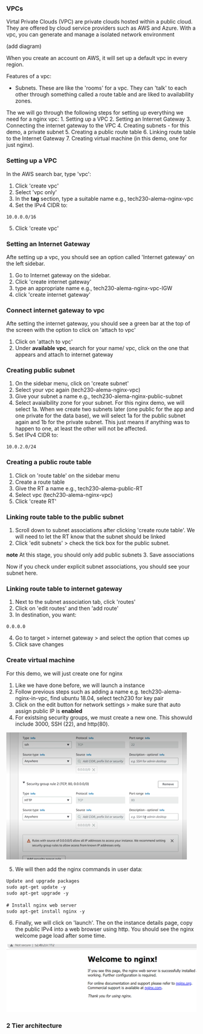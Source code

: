 ### VPCs

Virtal Private Clouds (VPC) are private clouds hosted within a public cloud. They are offered by cloud service providers such as AWS and Azure. With a vpc, you can generate and manage a isolated network environment 

(add diagram)


When you create an account on AWS, it will set up a default vpc in every region. 


Features of a vpc:

- Subnets. These are like the 'rooms' for a vpc. They can 'talk' to each other through something called a route table and are liked to availability zones. 




The we will go through the following steps for setting up everything we need for a nginx vpc: 1. Setting up a VPC 2. Setting an Internet Gateway 3. Connecting the internet gateway to the VPC 4. Creating subnets - for this demo, a private subnet 5. Creating a public route table 6. Linking route table to the Internet Gateway 7. Creating virtual machine (in this demo, one for just nginx).

### Setting up a VPC

In the AWS search bar, type 'vpc':

1. Click 'create vpc'
2. Select 'vpc only'
3. In the **tag** section, type a suitable name e.g., tech230-alema-nginx-vpc
4. Set the IPv4 CIDR to:

```
10.0.0.0/16
```
5. Click 'create vpc'


### Setting an Internet Gateway

Afte setting up a vpc, you should see an option called 'Internet gateway' on the left sidebar.

1. Go to Internet gateway on the sidebar.
2. Click 'create internet gateway'
3. type an appropriate name e.g., tech230-alema-nginx-vpc-IGW
4. click 'create internet gateway'


### Connect internet gateway to vpc

Afte setting the internet gateway, you should see a green bar at the top of the screen with the option to click on 'attach to vpc'

1. Click on 'attach to vpc'
2. Under **available vpc**, search for your name/ vpc, click on the one that appears and attach to internet gateway


### Creating public subnet

1. On the sidebar menu, click on 'create subnet'
2. Select your vpc again (tech230-alema-nginx-vpc)
3. Give your subnet a name e.g., tech230-alema-nginx-public-subnet
4. Select avaialbility zone for your subnet. For this nginx demo, we will select 1a. When we create two subnets later (one public for the app and one private for the data base), we will select 1a for the public subnet again and 1b for the private subnet. This just means if anything was to happen to one, at least the other will not be affected.
5. Set IPv4 CIDR to:

```
10.0.2.0/24
```

### Creating a public route table

1. Click on 'route table' on the sidebar menu
2. Create a route table
3. Give the RT a name e.g., tech230-alema-public-RT
4. Select vpc (tech230-alema-nginx-vpc)
5. Click 'create RT'

### Linking route table to the public subnet

1. Scroll down to subnet associations after clicking 'create route table'. We will need to let the RT know that the subnet should be linked 
2. Click 'edit subnets' > check the tick box for the public subnet. 

**note** At this stage, you should only add public subnets
3. Save associations

Now if you check under explicit subnet associations, you should see your subnet here. 


### Linking route table to internet gateway 

1. Next to the subnet association tab, click 'routes'
2. Click on 'edit routes' and then 'add route'
3. In destination, you want:

```
0.0.0.0
```

4. Go to target > internet gateway > and select the option that comes up
5. Click save changes 


### Create virtual machine 

For this demo, we will just create one for nginx

1. Like we have done before, we will launch a instance
2. Follow previous steps such as adding a name e.g. tech230-alema-nginx-in-vpc, find ubuntu 18.04, select tech230 for key pair
3. Click on the edit button for network settings > make sure that auto assign public IP is **enabled**
4. For existsing security groups, we must create a new one. This showuld include 3000, SSH (22), and http(80).

![Alt text](vpc_sg.PNG)

5. We will then add the nginx commands in user data:

```
Update and upgrade packages
sudo apt-get update -y
sudo apt-get upgrade -y

# Install nginx web server
sudo apt-get install nginx -y

```

6. Finally, we will click on 'launch'. The on the instance details page, copy the public IPv4 into a web browser using http. You should see the nginx welcome page load after some time. 

![Alt text](vpc_nginx.PNG)



### 2 Tier architecture 